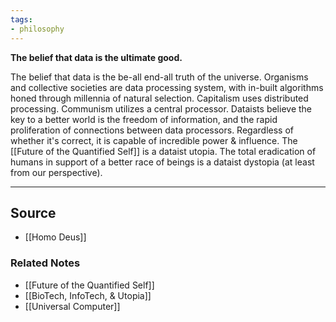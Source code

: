 ```yaml
---
tags:
- philosophy
---
```

**The belief that data is the ultimate good.**

The belief that data is the be-all end-all truth of the universe. Organisms and collective societies are data processing system, with in-built algorithms honed through millennia of natural selection. Capitalism uses distributed processing. Communism utilizes a central processor. Dataists believe the key to a better world is the freedom of information, and the rapid proliferation of connections between data processors. Regardless of whether it's correct, it is capable of incredible power & influence.  The [[Future of the Quantified Self]] is a dataist utopia. The total eradication of humans in support of a better race of beings is a dataist dystopia (at least from our perspective).

---

## Source
- [[Homo Deus]]

### Related Notes
- [[Future of the Quantified Self]]
- [[BioTech, InfoTech, & Utopia]]
- [[Universal Computer]]